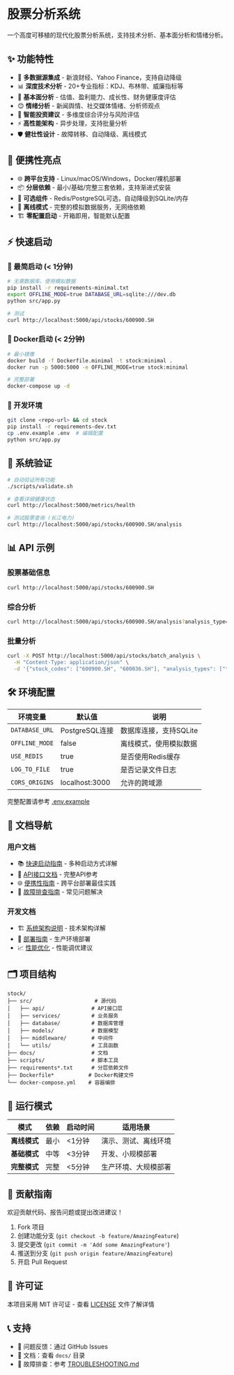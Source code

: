 # 股票分析系统

一个高度可移植的现代化股票分析系统，支持技术分析、基本面分析和情绪分析。

## ✨ 功能特性

- 🚀 **多数据源集成** - 新浪财经、Yahoo Finance，支持自动降级
- 📊 **深度技术分析** - 20+专业指标：KDJ、布林带、威廉指标等
- 💼 **基本面分析** - 估值、盈利能力、成长性、财务健康度评估
- 😊 **情绪分析** - 新闻舆情、社交媒体情绪、分析师观点
- 🎯 **智能投资建议** - 多维度综合评分与风险评估
- ⚡ **高性能架构** - 异步处理，支持批量分析
- 🛡️ **健壮性设计** - 故障转移、自动降级、离线模式

## 🎯 便携性亮点

- 🌐 **跨平台支持** - Linux/macOS/Windows，Docker/裸机部署
- 📦 **分层依赖** - 最小/基础/完整三套依赖，支持渐进式安装
- 🔌 **可选组件** - Redis/PostgreSQL可选，自动降级到SQLite/内存
- 🚫 **离线模式** - 完整的模拟数据服务，无网络依赖
- 🏗️ **零配置启动** - 开箱即用，智能默认配置

## ⚡ 快速启动

### 🚀 最简启动 (< 1分钟)
```bash
# 无需数据库，使用模拟数据
pip install -r requirements-minimal.txt
export OFFLINE_MODE=true DATABASE_URL=sqlite:///dev.db
python src/app.py

# 测试
curl http://localhost:5000/api/stocks/600900.SH
```

### 🐳 Docker启动 (< 2分钟)
```bash
# 最小镜像
docker build -f Dockerfile.minimal -t stock:minimal .
docker run -p 5000:5000 -e OFFLINE_MODE=true stock:minimal

# 完整部署
docker-compose up -d
```

### 🔧 开发环境
```bash
git clone <repo-url> && cd stock
pip install -r requirements-dev.txt
cp .env.example .env  # 编辑配置
python src/app.py
```

## 🧪 系统验证

```bash
# 自动验证所有功能
./scripts/validate.sh

# 查看详细健康状态
curl http://localhost:5000/metrics/health

# 测试股票查询 (长江电力)
curl http://localhost:5000/api/stocks/600900.SH/analysis
```

## 📊 API 示例

### 股票基础信息
```bash
curl http://localhost:5000/api/stocks/600900.SH
```

### 综合分析
```bash
curl http://localhost:5000/api/stocks/600900.SH/analysis?analysis_type=all
```

### 批量分析
```bash
curl -X POST http://localhost:5000/api/stocks/batch_analysis \
  -H "Content-Type: application/json" \
  -d '{"stock_codes": ["600900.SH", "600036.SH"], "analysis_types": ["technical"]}'
```

## 🛠️ 环境配置

| 环境变量 | 默认值 | 说明 |
|---------|--------|------|
| `DATABASE_URL` | PostgreSQL连接 | 数据库连接，支持SQLite |
| `OFFLINE_MODE` | false | 离线模式，使用模拟数据 |
| `USE_REDIS` | true | 是否使用Redis缓存 |
| `LOG_TO_FILE` | true | 是否记录文件日志 |
| `CORS_ORIGINS` | localhost:3000 | 允许的跨域源 |

完整配置请参考 [.env.example](.env.example)

## 📖 文档导航

### 用户文档
- 📚 [快速启动指南](docs/QUICK_START.md) - 多种启动方式详解
- 🔧 [API接口文档](docs/API.md) - 完整API参考
- 🌐 [便携性指南](docs/PORTABILITY.md) - 跨平台部署最佳实践
- 🚨 [故障排查指南](docs/TROUBLESHOOTING.md) - 常见问题解决

### 开发文档
- 🏗️ [系统架构说明](docs/ARCHITECTURE.md) - 技术架构详解
- 🚀 [部署指南](docs/DEPLOYMENT.md) - 生产环境部署
- 📈 [性能优化](docs/PERFORMANCE.md) - 性能调优建议

## 🗂️ 项目结构

```
stock/
├── src/                    # 源代码
│   ├── api/               # API接口层
│   ├── services/          # 业务服务
│   ├── database/          # 数据库管理
│   ├── models/            # 数据模型
│   ├── middleware/        # 中间件
│   └── utils/             # 工具函数
├── docs/                  # 文档
├── scripts/               # 脚本工具
├── requirements*.txt      # 分层依赖文件
├── Dockerfile*           # Docker构建文件
└── docker-compose.yml    # 容器编排
```

## 🔄 运行模式

| 模式 | 依赖 | 启动时间 | 适用场景 |
|------|------|----------|----------|
| **离线模式** | 最小 | <1分钟 | 演示、测试、离线环境 |
| **基础模式** | 中等 | <3分钟 | 开发、小规模部署 |
| **完整模式** | 完整 | <5分钟 | 生产环境、大规模部署 |

## 🤝 贡献指南

欢迎贡献代码、报告问题或提出改进建议！

1. Fork 项目
2. 创建功能分支 (`git checkout -b feature/AmazingFeature`)
3. 提交更改 (`git commit -m 'Add some AmazingFeature'`)
4. 推送到分支 (`git push origin feature/AmazingFeature`)
5. 开启 Pull Request

## 📄 许可证

本项目采用 MIT 许可证 - 查看 [LICENSE](LICENSE) 文件了解详情

## 📞 支持

- 📧 问题反馈：通过 GitHub Issues
- 📖 文档：查看 `docs/` 目录
- 🔧 故障排查：参考 [TROUBLESHOOTING.md](docs/TROUBLESHOOTING.md)
